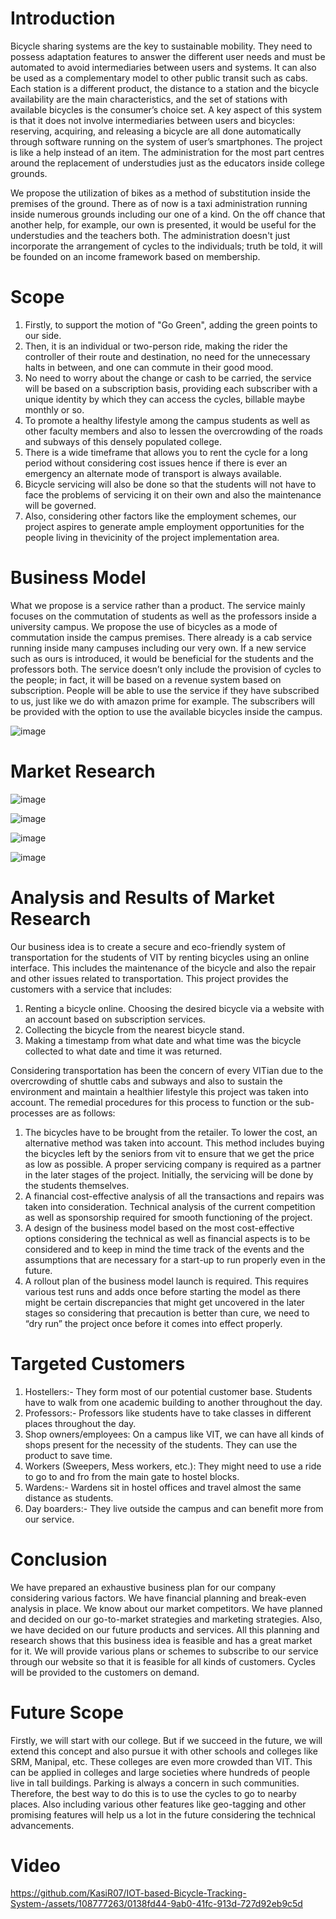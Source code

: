 # Introduction
Bicycle sharing systems are the key to sustainable mobility. They need to possess adaptation features to answer the different user needs and must be automated to avoid intermediaries between users and systems. It can also be used as a complementary model to other public transit such as cabs. Each station is a different product, the distance to a station and the bicycle availability are the main characteristics, and the set of stations with available bicycles is the consumer’s choice set. A key aspect of this system is that it does not involve intermediaries between users and bicycles: reserving, acquiring, and releasing a bicycle are all done automatically through software running on the system of user’s smartphones. The project is like a help instead of an item. The administration for the most part centres around the replacement of understudies just as the educators inside college grounds.

We propose the utilization of bikes as a method of substitution inside the premises of the ground. There as of now is a taxi administration running inside numerous grounds including our one of a kind. On the off chance that another help, for example, our own is presented, it would be useful for the understudies and the teachers both. The administration doesn't just incorporate the arrangement of cycles to the individuals; truth be told, it will be founded on an income framework based on membership.

# Scope
1. Firstly, to support the motion of "Go Green", adding the green points to our side.
2. Then, it is an individual or two-person ride, making the rider the controller of their route and destination, no need for the unnecessary halts in between, and one can commute in their good mood.
3. No need to worry about the change or cash to be carried, the service will be based on a subscription basis, providing each subscriber with a unique identity by which they can access the cycles, billable maybe monthly or so.
4. To promote a healthy lifestyle among the campus students as well as other faculty members and also to lessen the overcrowding of the roads and subways of this densely populated college.
5. There is a wide timeframe that allows you to rent the cycle for a long period without considering cost issues hence if there is ever an emergency an alternate mode of transport is always available.
6. Bicycle servicing will also be done so that the students will not have to face the problems of servicing it on their own and also the maintenance will be governed.
7. Also, considering other factors like the employment schemes, our project aspires to generate ample employment opportunities for the people living in thevicinity of the project implementation area.

# Business Model
What we propose is a service rather than a product. The service mainly focuses on the commutation of students as well as the professors inside a university campus. We propose the use of bicycles as a mode of commutation inside the campus premises. There already is a cab service running inside many campuses including our very own. If a new service such as ours is introduced, it would be beneficial for the students and the professors both. The service doesn’t only include the provision of cycles to the people; in fact, it will be based on a revenue system based on subscription. People will be able to use the service if they have subscribed to us, just like we do with amazon prime for example. The subscribers will be provided with the option to use the available bicycles inside the campus.

![image](https://github.com/KasiR07/IOT-based-Bicycle-Tracking-System-/assets/108777263/b24cf0a7-24ff-4d0b-afa5-5f49e6308ff0)

# Market Research

![image](https://github.com/KasiR07/IOT-based-Bicycle-Tracking-System-/assets/108777263/24b97610-a184-4973-bc53-dcfdc2631a71)

![image](https://github.com/KasiR07/IOT-based-Bicycle-Tracking-System-/assets/108777263/d1db50bf-26c3-4d99-af80-6fe3ee256da9)

![image](https://github.com/KasiR07/IOT-based-Bicycle-Tracking-System-/assets/108777263/35f2f3ba-d916-4627-aa2c-a9d618830f1e)

![image](https://github.com/KasiR07/IOT-based-Bicycle-Tracking-System-/assets/108777263/3dd7add5-e8a4-4039-b896-ac01bd6807de)

# Analysis and Results of Market Research
Our business idea is to create a secure and eco-friendly system of transportation for the students of VIT by renting bicycles using an online interface. This includes the maintenance of the bicycle and also the repair and other issues related to transportation. This project provides the customers with a service that includes:

1. Renting a bicycle online. Choosing the desired bicycle via a website with an account based on subscription services.
2. Collecting the bicycle from the nearest bicycle stand.
3. Making a timestamp from what date and what time was the bicycle collected to what date and time it was returned.

Considering transportation has been the concern of every VITian due to the overcrowding of shuttle cabs and subways and also to sustain the environment and maintain a healthier lifestyle this project was taken into account. The remedial procedures for this process to function or the sub-processes are as follows:

1. The bicycles have to be brought from the retailer. To lower the cost, an alternative method was taken into account. This method includes buying the bicycles left by the seniors from vit to ensure that we get the price as low as possible. A proper servicing company is required as a partner in the later stages of the project. Initially, the servicing will be done by the students themselves.
2. A financial cost-effective analysis of all the transactions and repairs was taken into consideration. Technical analysis of the current competition as well as sponsorship required for smooth functioning of the project.
3. A design of the business model based on the most cost-effective options considering the technical as well as financial aspects is to be considered and to keep in mind the time track of the events and the assumptions that are necessary for a start-up to run properly even in the future.
4. A rollout plan of the business model launch is required. This requires various test runs and adds once before starting the model as there might be certain discrepancies that might get uncovered in the later stages so considering that precaution is better than cure, we need to “dry run” the project once before it comes into effect properly.

# Targeted Customers
1. Hostellers:- They form most of our potential customer base. Students have to walk from one academic building to another throughout the day.
2. Professors:- Professors like students have to take classes in different places throughout the day.
3. Shop owners/employees: On a campus like VIT, we can have all kinds of shops present for the necessity of the students. They can use the product to save time.
4. Workers (Sweepers, Mess workers, etc.): They might need to use a ride to go to and fro from the main gate to hostel blocks.
5. Wardens:- Wardens sit in hostel offices and travel almost the same distance as students.
6. Day boarders:- They live outside the campus and can benefit more from our service.

# Conclusion
We have prepared an exhaustive business plan for our company considering various factors. We have financial planning and break-even analysis in place. We know about our market competitors. We have planned and decided on our go-to-market strategies and marketing strategies. Also, we have decided on our future products and services. All this planning and research shows that this business idea is feasible and has a great market for it. We will provide various plans or schemes to subscribe to our service through our website so that it is feasible for all kinds of customers. Cycles will be provided to the customers on demand. 

# Future Scope
Firstly, we will start with our college. But if we succeed in the future, we will extend this concept and also pursue it with other schools and colleges like SRM, Manipal, etc. These colleges are even more crowded than VIT. This can be applied in colleges and large societies where hundreds of people live in tall buildings. Parking is always a concern in such communities. Therefore, the best way to do this is to use the cycles to go to nearby places. Also including various other features like geo-tagging and other promising features will help us a lot in the future considering the technical advancements.

# Video
https://github.com/KasiR07/IOT-based-Bicycle-Tracking-System-/assets/108777263/0138fd44-9ab0-41fc-913d-727d92eb9c5d
